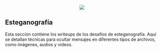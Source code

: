 <p align="center">
  <img src="esteg.png">
</p>

## Esteganografía

Esta sección contiene los writeups de los desafíos de esteganografía. Aquí se detallan técnicas para ocultar mensajes en diferentes tipos de archivos, como imágenes, audios y videos.
